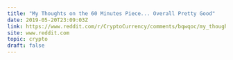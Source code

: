 ```yaml
---
title: "My Thoughts on the 60 Minutes Piece... Overall Pretty Good"
date: 2019-05-20T23:09:03Z
link: https://www.reddit.com/r/CryptoCurrency/comments/bqwqoc/my_thoughts_on_the_60_minutes_piece_overall/?utm_medium=RSS&utm_source=hune
site: www.reddit.com
topic: crypto
draft: false
---
```

